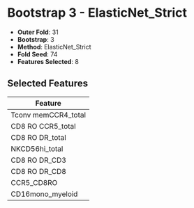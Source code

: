 # Bootstrap 3 - ElasticNet_Strict

- **Outer Fold**: 31
- **Bootstrap**: 3
- **Method**: ElasticNet_Strict
- **Fold Seed**: 74
- **Features Selected**: 8

## Selected Features

| Feature |
|---------|
| Tconv memCCR4_total |
| CD8 RO CCR5_total |
| CD8 RO DR_total |
| NKCD56hi_total |
| CD8 RO DR_CD3 |
| CD8 RO DR_CD8 |
| CCR5_CD8RO |
| CD16mono_myeloid |
